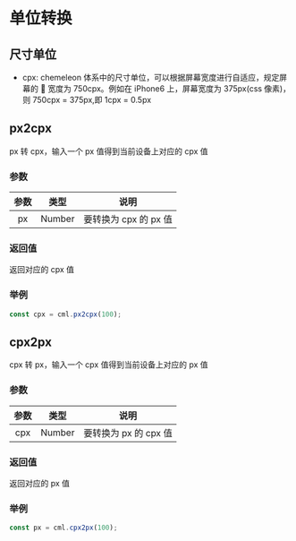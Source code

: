 # 单位转换

## 尺寸单位

- cpx: chemeleon 体系中的尺寸单位，可以根据屏幕宽度进行自适应，规定屏幕的  宽度为 750cpx。例如在 iPhone6 上，屏幕宽度为 375px(css 像素)，则 750cpx = 375px,即 1cpx = 0.5px

## px2cpx

px 转 cpx，输入一个 px 值得到当前设备上对应的 cpx 值

### 参数

| 参数 |  类型  |         说明          |
| :--: | :----: | :-------------------: |
|  px  | Number | 要转换为 cpx 的 px 值 |

### 返回值

返回对应的 cpx 值

### 举例

```javascript
const cpx = cml.px2cpx(100);
```

## cpx2px

cpx 转 px，输入一个 cpx 值得到当前设备上对应的 px 值

### 参数

| 参数 |  类型  |         说明          |
| :--: | :----: | :-------------------: |
| cpx  | Number | 要转换为 px 的 cpx 值 |

### 返回值

返回对应的 px 值

### 举例

```javascript
const px = cml.cpx2px(100);
```
